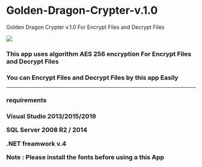# Golden-Dragon-Crypter-v.1.0
Golden Dragon Crypter v.1.0 For Encrypt Files and Decrypt Files

<img src="https://i.imgur.com/XjEk8NN.png" />

<h3>This app uses algorithm AES 256 encryption For Encrypt Files and Decrypt Files  </h3>

<p><h3>You can Encrypt Files and Decrypt Files by this app Easily </h3></p>

------------------------------------------

<p><h3>requirements</h3></p>

<p><h3>Visual Studio 2013/2015/2019</p>
<p>SQL Server 2008 R2 / 2014 </p>
<p>.NET freamwork v.4</p>
Note : Please install the fonts before using a this App </h3>
